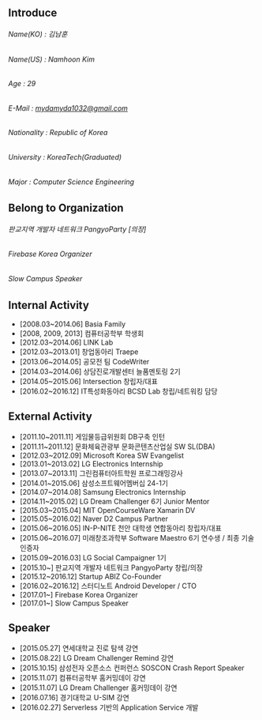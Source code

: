 ## Introduce
###### Name(KO) : 김남훈
###### Name(US) : Namhoon Kim
###### Age : 29
###### E-Mail : mydamyda1032@gmail.com
###### Nationality : Republic of Korea
###### University : KoreaTech(Graduated)
###### Major : Computer Science Engineering

## Belong to Organization
###### 판교지역 개발자 네트워크 PangyoParty [의장]
###### Firebase Korea Organizer
###### Slow Campus Speaker


## Internal Activity
- [2008.03~2014.06] Basia Family
- [2008, 2009, 2013] 컴퓨터공학부 학생회
- [2012.03~2014.06] LINK Lab
- [2012.03~2013.01] 창업동아리 Traepe
- [2013.06~2014.05] 공모전 팀 CodeWriter
- [2014.03~2014.06] 상담진로개발센터 늘품멘토링 2기
- [2014.05~2015.06] Intersection 창립자/대표
- [2016.02~2016.12] IT특성화동아리 BCSD Lab 창립/네트워킹 담당

## External Activity
- [2011.10~2011.11] 게임물등급위원회 DB구축 인턴
- [2011.11~2011.12] 문화체육관광부 문화콘텐츠산업실 SW SL(DBA)
- [2012.03~2012.09] Microsoft Korea SW Evangelist
- [2013.01~2013.02] LG Electronics Internship
- [2013.07~2013.11] 그린컴퓨터아트학원 프로그래밍강사
- [2014.01~2015.06] 삼성소프트웨어멤버십 24-1기
- [2014.07~2014.08] Samsung Electronics Internship
- [2014.11~2015.02] LG Dream Challenger 6기 Junior Mentor
- [2015.03~2015.04] MIT OpenCourseWare Xamarin DV
- [2015.05~2016.02] Naver D2 Campus Partner
- [2015.06~2016.05] IN-P-NITE 천안 대학생 연합동아리 창립자/대표
- [2015.06~2016.07] 미래창조과학부 Software Maestro 6기 연수생 / 최종 기술 인증자
- [2015.09~2016.03] LG Social Campaigner 1기
- [2015.10~] 판교지역 개발자 네트워크 PangyoParty 창립/의장
- [2015.12~2016.12] Startup ABIZ Co-Founder
- [2016.02~2016.12] 스터디노트 Android Developer / CTO
- [2017.01~] Firebase Korea Organizer
- [2017.01~] Slow Campus Speaker

## Speaker
- [2015.05.27] 연세대학교 진로 탐색 강연
- [2015.08.22] LG Dream Challenger Remind 강연
- [2015.10.15] 삼성전자 오픈소스 컨퍼런스 SOSCON Crash Report Speaker
- [2015.11.07] 컴퓨터공학부 홈커밍데이 강연
- [2015.11.07] LG Dream Challenger 홈커밍데이 강연
- [2016.07.16] 경기대학교 U-SIM 강연
- [2016.02.27] Serverless 기반의 Application Service 개발
